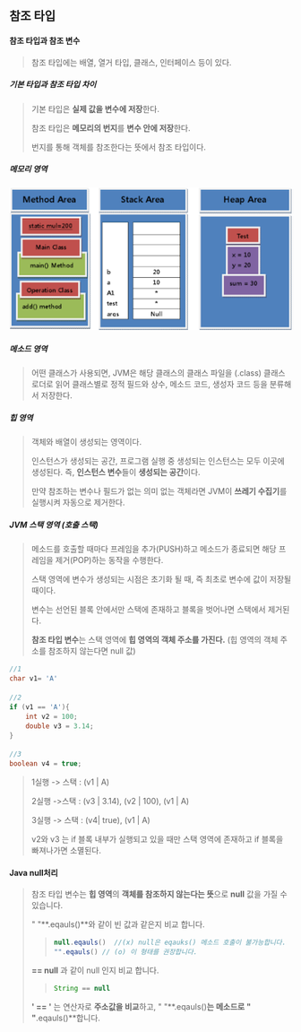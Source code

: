 ## 참조 타입

#### 참조 타입과 참조 변수

> 참조 타입에는 배열, 열거 타입, 클래스, 인터페이스 등이 있다.

##### 기본 타입과 참조 타입 차이

> 기본 타입은 **실제 값을 변수에 저장**한다.
>
> 참조 타입은 **메모리의 번지**를 **변수 안에 저장**한다.
>
> 번지를 통해 객체를 참조한다는 뜻에서 참조 타입이다.



##### 메모리 영역

<img src="image\Stack, Heap.png" />

##### 메소드 영역

> 어떤 클래스가 사용되면, JVM은 해당 클래스의 클래스 파일을 (.class) 클래스 로더로 읽어 클래스별로 정적 필드와 상수, 메소드  코드, 생성자 코드 등을 분류해서 저장한다.

##### 힙 영역

> 객체와 배열이 생성되는 영역이다.
>
> 인스턴스가 생성되는 공간, 프로그램 실행 중 생성되는 인스턴스는 모두 이곳에 생성된다. 즉, **인스턴스 변수**들이 **생성되는 공간**이다.
>
> 만약 참조하는 변수나 필드가 없는 의미 없는 객체라면 JVM이 **쓰레기 수집기**를 실행시켜 자동으로 제거한다.

##### JVM 스택 영역 (호출 스택)

> 메소드를 호출할 때마다 프레임을 추가(PUSH)하고 메소드가 종료되면 해당 프레임을 제거(POP)하는 동작을 수행한다.
>
> 스택 영역에 변수가 생성되는 시점은 초기화 될 때, 즉 최초로 변수에 값이 저장될 때이다.
>
> 변수는 선언된 블록 안에서만 스택에 존재하고 블록을 벗어나면 스택에서 제거된다.
>
> **참조 타입 변수**는 스택 영역에 **힙 영역의 객체 주소를 가진다.** (힙 영역의 객체 주소를 참조하지 않는다면 null 값)

````JAVA
//1
char v1= 'A' 

//2
if (v1 == 'A'){
    int v2 = 100;
    double v3 = 3.14;
}

//3
boolean v4 = true;
````

> 1실행 -> 스택 : (v1 | A)
>
> 2실행 ->스택 :  (v3 | 3.14), (v2 | 100), (v1 | A)
>
> 3실행 -> 스택 : (v4| true), (v1 | A)
>
> v2와 v3 는 if 블록 내부가 실행되고 있을 때만 스택 영역에 존재하고 if 블록을 빠져나가면 소멸된다.



#### Java null처리

> 참조 타입 변수는 **힙 영역**의 **객체를 참조하지 않는다는 뜻**으로 **null** 값을 가질 수 있습니다.
>
> " "**.eqauls()**와 같이 빈 값과 같은지 비교 합니다.
>
> > ```java
> > null.eqauls()  //(x) null은 eqauks() 메소드 호출이 불가능합니다.
> > "".eqauls() // (o) 이 형태를 권장합니다. 
> > ```
>
> **== null** 과 같이 null 인지 비교 합니다.
>
> > ```java
> > String == null
> > ```
>
> **' == '** 는 연산자로 **주소값을 비교**하고, " "**.eqauls()**는 메소드로 " "**.eqauls()**합니다.
